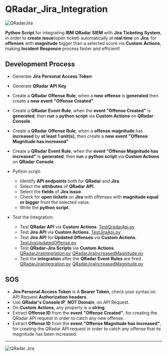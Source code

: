 # QRadar_Jira_Integration
![QRadarJira](https://github.com/Mpak1996/QRadar_Jira_Integration/assets/51766689/4a5ad030-a2eb-4cf9-a2a0-7965e66d0ace)


**Python** **Script** for integrating **IBM** **QRadar** **SIEM** with **Jira** **Ticketing** **System**, in order to **create** **issue**(open ticket) automatically at **real time** on **Jira**, for **offenses** with **magnitude** bigger than a selected score via **Custom** **Actions**, making **Incident** **Responce** process faster and efficient!

## Development Process

* Generate **Jira** **Personal** **Access** **Token**
* Generate **QRadar** **API** **Key**
* Create a **QRadar** **Offense** **Rule**, when a **new** **offense** is **generated** then create a **new** **event** **"Offense Created"**
* Create a **QRadar** **Event** **Rule**, when the **event "Offense Created"** is **generated**, then **run** a **python script** via **Custom Actions** on **QRadar** **Console**.
* Create a **QRadar** **Offense** **Rule**, when a **offense** **magnitude** has **increased** by **at least 1 unit(s)**, then create a **new** **event** **"Offense Magnitude has increased"**
* Create a **QRadar** **Event** **Rule**, when the **event "Offense Magnitude has increased"** is **generated**, then **run** a **python script** via **Custom Actions** on **QRadar** **Console**.
* Python script:
  
    * Identify **API** **endpoints** both for **QRadar** and **Jira**.
	* Select the **attributes** of **QRadar** **API**.
 	* Select the **fields** of **Jira** **issue**.
  	* Check for **open tickets** on **Jira** with offenses with **magnitude equal or bigger** from the selected value. 
	* Write the **python** **script**.
* Test the Integration:
  
    * Test **QRadar** **API** via **Custom Actions**.  [TestQradarApi.py](https://github.com/Mpak1996/QRadar_Jira_Integration/blob/main/TestQradarApi.py)
  	* Test **Jira** **API** via **Custom Actions**. [TestJiraApi.py](https://github.com/Mpak1996/QRadar_Jira_Integration/blob/main/TestJiraApi.py)
    * Test **Jira** **API** for **Updated Offenses** via **Custom Actions**. [TestJiraUpdatedOffense.py](https://github.com/Mpak1996/QRadar_Jira_Integration/blob/main/TestJiraUpdatedOffense.py) 
  	* Test **QRadar-Jira Scripts** via **Custom Actions**. [QRadarJiraIntegration.py](https://github.com/Mpak1996/QRadar_Jira_Integration/blob/main/QRadarJiraIntegration.py)  [QRadarJiraIncreasedMagnitude.py](https://github.com/Mpak1996/QRadar_Jira_Integration/blob/main/QRadarJiraIncreasedMagnitude.py) 
  	* Test the **integration** after the **QRadar** **Event** **Rules** are fired. [QRadarJiraIntegration.py](https://github.com/Mpak1996/QRadar_Jira_Integration/blob/main/QRadarJiraIntegration.py)  [QRadarJiraIncreasedMagnitude.py](https://github.com/Mpak1996/QRadar_Jira_Integration/blob/main/QRadarJiraIncreasedMagnitude.py)
 
## **SOS**

  * **Jira Personal Access Token** is A **Bearer Token**, check your syntax on API Request **Authorization headers**.
  * Use **QRadar's Console IP**, **NOT Domain**, on API Request.
  * On **Custom** **Actions**, any property is a **string**.
  * Extract **Offense ID** from the **event** **"Offense Created"**, for creating the QRadar API request in order to catch any new offense.
  * Extract **Offense ID** from the **event** **"Offense Magnitude has increased"**, for creating the QRadar API request in order to catch any offense that its magnitude has been increased.
---

![QRadar Jira](https://github.com/Mpak1996/QRadar_Jira_Integration/assets/51766689/c5ec1c2c-8c57-4160-8240-5a8c76d6e738)



